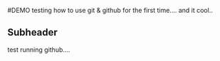 #DEMO
testing how to use git & github for the first time.... and it cool..

## Subheader

test running github....
